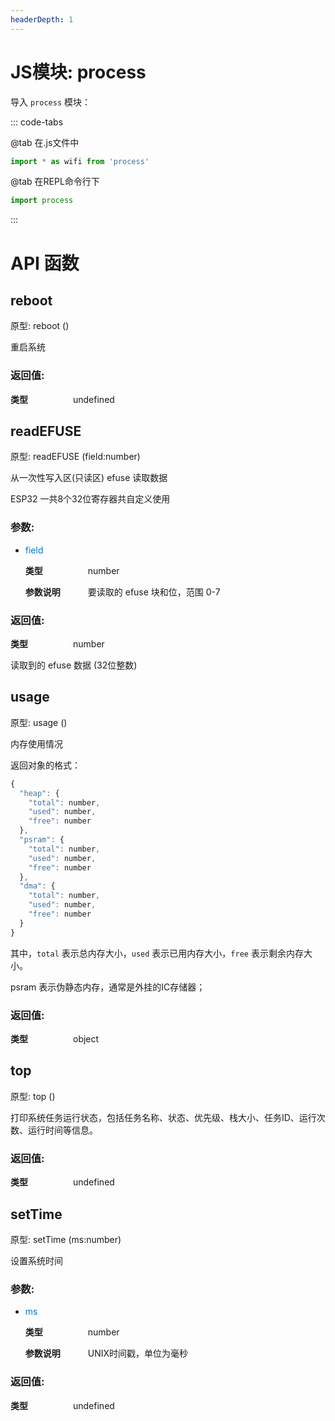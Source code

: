 ```yaml
---
headerDepth: 1
---
```


# JS模块: process

导入 `process` 模块：

::: code-tabs

@tab 在.js文件中

```javascript
import * as wifi from 'process'
```

@tab 在REPL命令行下
```javascript
import process
```

:::



# API 函数
## reboot

原型: reboot ()

重启系统

### 返回值:

<span style='display: inline-block; width:100px'>**类型**</span>undefined





## readEFUSE

原型: readEFUSE (field:number)

从一次性写入区(只读区) efuse 读取数据

ESP32 一共8个32位寄存器共自定义使用

### 参数:

* <span style='color: #007acc'>field</span>

    <span style='display: inline-block; width:100px'>**类型**</span>number

    <span style='display: inline-block; width:100px'>**参数说明**</span>要读取的 efuse 块和位，范围 0-7


### 返回值:

<span style='display: inline-block; width:100px'>**类型**</span>number

读取到的 efuse 数据 (32位整数)



## usage

原型: usage ()

内存使用情况

返回对象的格式：

```javascript
{
  "heap": {
    "total": number,
    "used": number,
    "free": number
  },
  "psram": {
    "total": number,
    "used": number,
    "free": number
  },
  "dma": {
    "total": number,
    "used": number,
    "free": number
  }
}
```

其中，`total` 表示总内存大小，`used` 表示已用内存大小，`free` 表示剩余内存大小。

psram 表示伪静态内存，通常是外挂的IC存储器；

### 返回值:

<span style='display: inline-block; width:100px'>**类型**</span>object





## top

原型: top ()

打印系统任务运行状态，包括任务名称、状态、优先级、栈大小、任务ID、运行次数、运行时间等信息。

### 返回值:

<span style='display: inline-block; width:100px'>**类型**</span>undefined





## setTime

原型: setTime (ms:number)

设置系统时间

### 参数:

* <span style='color: #007acc'>ms</span>

    <span style='display: inline-block; width:100px'>**类型**</span>number

    <span style='display: inline-block; width:100px'>**参数说明**</span>UNIX时间戳，单位为毫秒


### 返回值:

<span style='display: inline-block; width:100px'>**类型**</span>undefined




                